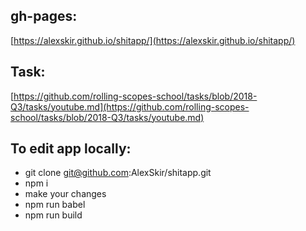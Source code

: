 ## gh-pages: 
[https://alexskir.github.io/shitapp/](https://alexskir.github.io/shitapp/)


## Task:
[https://github.com/rolling-scopes-school/tasks/blob/2018-Q3/tasks/youtube.md](https://github.com/rolling-scopes-school/tasks/blob/2018-Q3/tasks/youtube.md)


## To edit app locally:
* git clone git@github.com:AlexSkir/shitapp.git
* npm i
* make your changes
* npm run babel
* npm run build